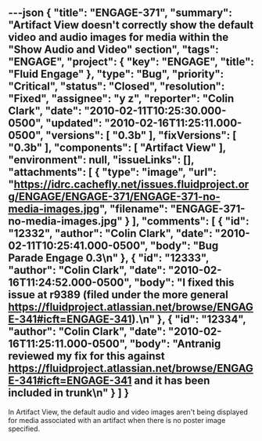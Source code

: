 ---json
{
  "title": "ENGAGE-371",
  "summary": "Artifact View doesn't correctly show the default video and audio images for media within the \"Show Audio and Video\" section",
  "tags": "ENGAGE",
  "project": {
    "key": "ENGAGE",
    "title": "Fluid Engage"
  },
  "type": "Bug",
  "priority": "Critical",
  "status": "Closed",
  "resolution": "Fixed",
  "assignee": "y z",
  "reporter": "Colin Clark",
  "date": "2010-02-11T10:25:30.000-0500",
  "updated": "2010-02-16T11:25:11.000-0500",
  "versions": [
    "0.3b"
  ],
  "fixVersions": [
    "0.3b"
  ],
  "components": [
    "Artifact View"
  ],
  "environment": null,
  "issueLinks": [],
  "attachments": [
    {
      "type": "image",
      "url": "https://idrc.cachefly.net/issues.fluidproject.org/ENGAGE/ENGAGE-371/ENGAGE-371-no-media-images.jpg",
      "filename": "ENGAGE-371-no-media-images.jpg"
    }
  ],
  "comments": [
    {
      "id": "12332",
      "author": "Colin Clark",
      "date": "2010-02-11T10:25:41.000-0500",
      "body": "Bug Parade Engage 0.3\n"
    },
    {
      "id": "12333",
      "author": "Colin Clark",
      "date": "2010-02-16T11:24:52.000-0500",
      "body": "I fixed this issue at r9389 (filed under the more general <https://fluidproject.atlassian.net/browse/ENGAGE-341#icft=ENGAGE-341>).\n"
    },
    {
      "id": "12334",
      "author": "Colin Clark",
      "date": "2010-02-16T11:25:11.000-0500",
      "body": "Antranig reviewed my fix for this against <https://fluidproject.atlassian.net/browse/ENGAGE-341#icft=ENGAGE-341> and it has been included in trunk\n"
    }
  ]
}
---
In Artifact View, the default audio and video images aren't being displayed for media associated with an artifact when there is no poster image specified.

        